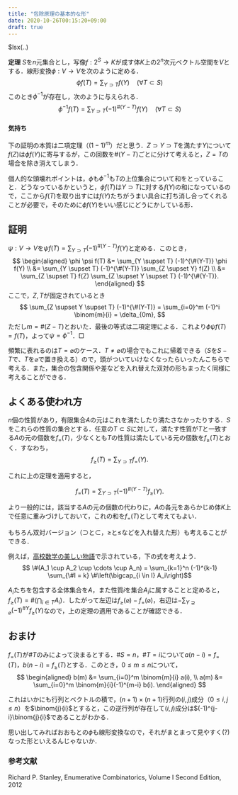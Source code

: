 ```yaml
---
title: "包除原理の基本的な形"
date: 2020-10-26T00:15:20+09:00
draft: true
---
```


$lsx(..)

**定理** $S$を$n$元集合とし，写像$f: 2^S \rightarrow K$が成す体$K$上の$2^n$次元ベクトル空間を$V$とする．線形変換$\phi: V \rightarrow V$を次のように定める．
$$\phi f(T) = \sum_{Y \supset T} f(Y) \quad (\forall T \subset S)$$
このとき$\phi^{-1}$が存在し，次のように与えられる．
$$\phi^{-1} f(T) = \sum_{Y \supset T} (-1)^{\#(Y-T)} f(Y) \quad (\forall T \subset S)$$

#### 気持ち

下の証明の本質は二項定理（$(1-1)^m$）だと思う．$Z \supset Y \supset T$を満たす$Y$について$f(Z)$は$\phi f(Y)$に寄与するが，この回数を$\#(Y-T)$ごとに分けて考えると，$Z=T$の場合を除き消えてしまう．

個人的な頭壊れポイントは，$\phi$も$\phi^{-1}$も$T$の上位集合について和をとっていること．どうなっているかというと，$\phi f(T)$は$Y \supset T$に対する$f(Y)$の和になっているので，ここから$f(T)$を取り出すには$f(Y)$たちがうまい具合に打ち消し合ってくれることが必要で，そのために$\phi f(Y)$をいい感じにどうにかしている形．

## 証明

$\psi: V \rightarrow V$を$\psi f(T) = \sum_{Y \supset T} (-1)^{\#(Y-T)} f(Y)$と定める．このとき，
$$
\begin{aligned}
    \phi \psi f(T) &= \sum_{Y \supset T} (-1)^{\#(Y-T)} \phi f(Y) \\
                   &= \sum_{Y \supset T} (-1)^{\#(Y-T)} \sum_{Z \supset Y} f(Z) \\
                   &= \sum_{Z \supset T} f(Z) \sum_{Z \supset Y \supset T} (-1)^{\#(Y-T)}.
\end{aligned}
$$
ここで，$Z,T$が固定されているとき
$$ \sum_{Z \supset Y \supset T} (-1)^{\#(Y-T)} = \sum_{i=0}^m (-1)^i \binom{m}{i} = \delta_{0m}, $$
ただし$m = \#(Z-T)$とおいた．最後の等式は二項定理による．これより$\phi \psi f(T) = f(T)$，よって$\psi = \phi^{-1}$．$\Box$

頻繁に表れるのは$T = \varnothing$のケース．$T \neq \varnothing$の場合でもこれに帰着できる（$S$を$S-T$で、$T$を$\varnothing$で置き換える）ので，頭がついていけなくなったらいったんこちらで考える．また，集合の包含関係や差などを入れ替えた双対の形もまったく同様に考えることができる．

## よくある使われ方

$n$個の性質があり，有限集合$A$の元はこれを満たしたり満たさなかったりする．$S$をこれらの性質の集合とする．任意の$T \subset S$に対して，満たす性質が$T$と一致する$A$の元の個数を$f_=(T)$，少なくとも$T$の性質は満たしている元の個数を$f_\geq(T)$とおく．すなわち，
$$ f_\geq(T) = \sum_{Y \supset T} f_=(Y). $$

これに上の定理を適用すると，

$$ f_=(T) = \sum_{Y \supset T} (-1)^{\#(Y-T)} f_\geq (Y). $$

より一般的には，該当する$A$の元の個数の代わりに，$A$の各元をあらかじめ体$K$上で任意に重みづけしておいて，これの和を$f_=(T)$として考えてもよい．

もちろん双対バージョン（$\supset$と$\subset$，$\geq$と$\leq$などを入れ替えた形）も考えることができる．

例えば，[高校数学の美しい物語](https://mathtrain.jp/hojo)で示されている，下の式を考えよう．
$$ \#(A_1 \cup A_2 \cup \cdots \cup A_n) = \sum_{k=1}^n (-1)^{k-1} \sum_{\#I = k} \#\left(\bigcap_{i \in I} A_i\right)$$

$A_i$たちを包含する全体集合を$A$，また性質$i$を集合$A_i$に属することと定めると，$f_\geq(T) = \#\left(\bigcap_{i \in T} A_i\right)$．したがって左辺は$f_\geq(\varnothing)-f_=(\varnothing)$，右辺は$-\sum_{Y \supsetneq \varnothing} (-1)^{\#Y} f_\geq(Y)$なので，上の定理の適用であることが確認できる．

## おまけ

$f_=(T)$が$\#T$のみによって決まるとする．$\#S = n$，$\#T = i$について$a(n-i) = f_=(T)$，$b(n-i) = f_\geq(T)$とする．このとき，$0 \leq m \leq n$について，
$$
\begin{aligned}
b(m) &= \sum_{i=0}^m \binom{m}{i} a(i), \\
a(m) &= \sum_{i=0}^m \binom{m}{i}(-1)^{m-i} b(i).
\end{aligned}
$$

これはいかにも行列とベクトルの積で，$(n+1) \times (n+1)$行列の$(i,j)$成分（$0 \leq i,j \leq n$）を$\binom{j}{i}$とすると，この逆行列が存在して$(i, j)$成分は$(-1)^{j-i}\binom{j}{i}$であることがわかる．

思い出してみればおおもとの$\phi$も線形変換なので，それがまとまって見やすく(?)なった形といえるんじゃないか．

### 参考文献

Richard P. Stanley, Enumerative Combinatorics, Volume I Second Edition, 2012
